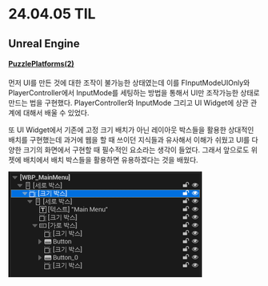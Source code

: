 # 24.04.05 TIL

## Unreal Engine

#### [PuzzlePlatforms(2)](</Unreal%20Engine/실습/PuzzlePlatforms/PuzzlePlatforms(2).md>)

먼저 UI를 만든 것에 대한 조작이 불가능한 상태였는데 이를 FInputModeUIOnly와 PlayerController에서 InputMode를 세팅하는 방법을 통해서 UI만 조작가능한 상태로 만드는 법을 구현했다. PlayerController와 InputMode 그리고 UI Widget에 상관 관계에 대해서 배울 수 있었다.

또 UI Widget에서 기존에 고정 크기 배치가 아닌 레이아웃 박스들을 활용한 상대적인 배치를 구현했는데 과거에 웹을 할 때 쓰이던 지식들과 유사해서 이해가 쉬웠고 UI를 다양한 크기의 화면에서 구현할 때 필수적인 요소라는 생각이 들었다. 그래서 앞으로도 위젯에 배치에서 배치 박스들을 활용하면 유용하겠다는 것을 배웠다.

![12](/Assets/Images/Unreal/실습/PuzzlePlatforms/12.png)
